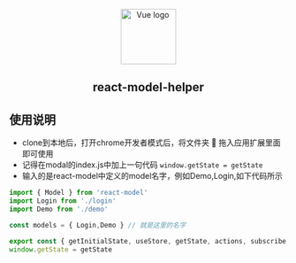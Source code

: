 <p align="center"><a href="https://vuejs.org" target="_blank" rel="noopener noreferrer"><img width="100" src="https://reactjs.org/logo-og.png" alt="Vue logo"></a></p>
<h2 align="center">react-model-helper</h2>

## 使用说明
* clone到本地后，打开chrome开发者模式后，将文件夹 📁 拖入应用扩展里面即可使用
* 记得在modal的index.js中加上一句代码 `window.getState = getState`
* 输入的是react-model中定义的model名字，例如Demo,Login,如下代码所示
```js
import { Model } from 'react-model'
import Login from './login'
import Demo from './demo'

const models = { Login,Demo } // 就是这里的名字

export const { getInitialState, useStore, getState, actions, subscribe, unsubscribe } = Model(models)
window.getState = getState
```
